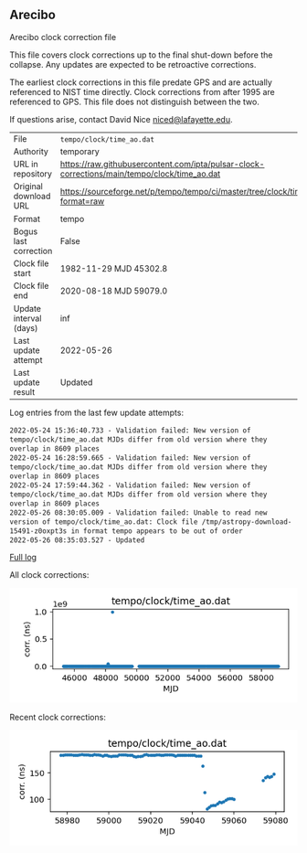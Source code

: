 
## Arecibo

Arecibo clock correction file

This file covers clock corrections up to the final shut-down before
the collapse. Any updates are expected to be retroactive
corrections.

The earliest clock corrections in this file predate GPS and are
actually referenced to NIST time directly. Clock corrections from
after 1995 are referenced to GPS. This file does not distinguish
between the two.

If questions arise, contact David Nice <niced@lafayette.edu>.

|     |     |
|:--- |:--- |
| File | `tempo/clock/time_ao.dat` |
| Authority | temporary |
| URL in repository | <https://raw.githubusercontent.com/ipta/pulsar-clock-corrections/main/tempo/clock/time_ao.dat> |
| Original download URL | <https://sourceforge.net/p/tempo/tempo/ci/master/tree/clock/time_ao.dat?format=raw> |
| Format | tempo |
| Bogus last correction | False |
| Clock file start | 1982-11-29 MJD 45302.8 |
| Clock file end | 2020-08-18 MJD 59079.0 |
| Update interval (days) | inf |
| Last update attempt | 2022-05-26 |
| Last update result | Updated |

Log entries from the last few update attempts:
```
2022-05-24 15:36:40.733 - Validation failed: New version of tempo/clock/time_ao.dat MJDs differ from old version where they overlap in 8609 places
2022-05-24 16:28:59.665 - Validation failed: New version of tempo/clock/time_ao.dat MJDs differ from old version where they overlap in 8609 places
2022-05-24 17:59:44.362 - Validation failed: New version of tempo/clock/time_ao.dat MJDs differ from old version where they overlap in 8609 places
2022-05-26 08:30:05.009 - Validation failed: Unable to read new version of tempo/clock/time_ao.dat: Clock file /tmp/astropy-download-15491-z0oxpt3s in format tempo appears to be out of order
2022-05-26 08:35:03.527 - Updated
```
[Full log](https://raw.githubusercontent.com/ipta/pulsar-clock-corrections/main/log/tempo/clock/time_ao.dat.log)


All clock corrections:

![plot of all clock corrections](time_ao.dat.png "All corrections")

Recent clock corrections:

![plot of recent clock corrections](time_ao.dat.short.png "Recent corrections")

